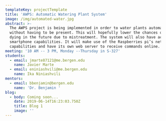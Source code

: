 ```yaml
---
templateKey: projectTemplate
title: 'AWPS: Automatic Watering Plant System'
image: /img/automated-water.jpg
abstract: >-
  The AWPS project is being implemented in order to water plants automatically
  without having to be present. This will hopefully lower the chances of plants
  dying in the future due to mistreatment. The system will also have access to
  smartphone capabilities. It will make use of the Raspberries pi’s network
  capabilities and have its own web server to receive commands online.
meeting: '10 AM -- 3 PM, Monday --Thursday in S-327'
students:
  - email: jmarte87121@me.bergen.edu
    name: Javier Marte
  - email: eniniashvili@me.bergen.edu
    name: Ika Niniashvili
mentors:
  - email: bbenjamin@bergen.edu
    name: 'Dr. Benjamin '
blog:
  - body: Coming soon...
    date: 2019-06-14T16:23:03.750Z
    title: Blog 1
    image: ''
---
```


